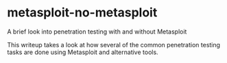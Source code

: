 # metasploit-no-metasploit
A brief look into penetration testing with and without Metasploit

This writeup takes a look at how several of the common penetration testing tasks are done using Metasploit and alternative tools.
